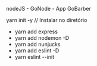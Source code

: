 nodeJS - GoNode - App GoBarber

yarn init -y // Instalar no diretório

- yarn add express
- yarn add nodemon -D
- yarn add nunjucks
- yarn add eslint -D
- yarn eslint --init
